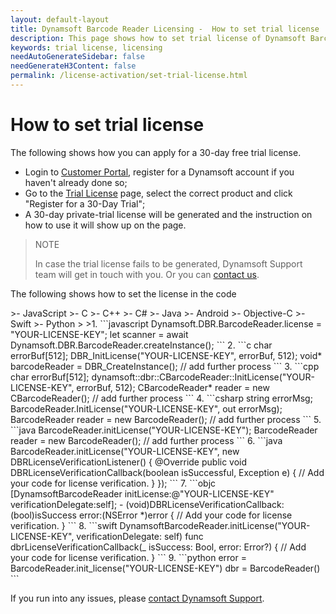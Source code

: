 ```yaml
---
layout: default-layout
title: Dynamsoft Barcode Reader Licensing -  How to set trial license
description: This page shows how to set trial license of Dynamsoft Barcode Reader.
keywords: trial license, licensing
needAutoGenerateSidebar: false
needGenerateH3Content: false
permalink: /license-activation/set-trial-license.html
---
```


# How to set trial license

The following shows how you can apply for a 30-day free trial license.

- Login to [Customer Portal](https://www.dynamsoft.com/customer/index?utm_source=docs&product=dbr), register for a Dynamsoft account if you haven't already done so;
- Go to the [Trial License](https://www.dynamsoft.com/customer/license/trialLicense?utm_source=docs&product=dbr) page, select the correct product and click "Register for a 30-Day Trial";
- A 30-day private-trial license will be generated and the instruction on how to use it will show up on the page.

> NOTE
>  
> In case the trial license fails to be generated, Dynamsoft Support team will get in touch with you. Or you can [contact us](https://www.dynamsoft.com/company/contact/).

The following shows how to set the license in the code

<div class="sample-code-prefix"></div>
>- JavaScript
>- C
>- C++
>- C#
>- Java
>- Android
>- Objective-C
>- Swift
>- Python
>
>1. 
```javascript
Dynamsoft.DBR.BarcodeReader.license = "YOUR-LICENSE-KEY";
let scanner = await Dynamsoft.DBR.BarcodeReader.createInstance();
```
2. 
```c
  char errorBuf[512];
  DBR_InitLicense("YOUR-LICENSE-KEY", errorBuf, 512);
  void* barcodeReader = DBR_CreateInstance();
  // add further process
```
3. 
```cpp
  char errorBuf[512];
  dynamsoft::dbr::CBarcodeReader::InitLicense("YOUR-LICENSE-KEY", errorBuf, 512);
  CBarcodeReader* reader = new CBarcodeReader();
  // add further process
```
4. 
```csharp
  string errorMsg;
  BarcodeReader.InitLicense("YOUR-LICENSE-KEY", out errorMsg);
  BarcodeReader reader = new BarcodeReader();
  // add further process
```
5. 
```java
  BarcodeReader.initLicense("YOUR-LICENSE-KEY");
  BarcodeReader reader = new BarcodeReader();
  // add further process
```
6. 
```java
BarcodeReader.initLicense("YOUR-LICENSE-KEY", new DBRLicenseVerificationListener() {
  @Override
  public void DBRLicenseVerificationCallback(boolean isSuccessful, Exception e) {
    // Add your code for license verification.
  }
});
```
7. 
```objc
[DynamsoftBarcodeReader initLicense:@"YOUR-LICENSE-KEY" verificationDelegate:self];
- (void)DBRLicenseVerificationCallback:(bool)isSuccess error:(NSError *)error
{
  // Add your code for license verification.
}
```
8. 
```swift
DynamsoftBarcodeReader.initLicense("YOUR-LICENSE-KEY", verificationDelegate: self)
func dbrLicenseVerificationCallback(_ isSuccess: Bool, error: Error?)
{
  // Add your code for license verification.
}
```
9. 
```python
error = BarcodeReader.init_license("YOUR-LICENSE-KEY")
dbr = BarcodeReader()
```

If you run into any issues, please [contact Dynamsoft Support](https://www.dynamsoft.com/Company/Contact.aspx).
